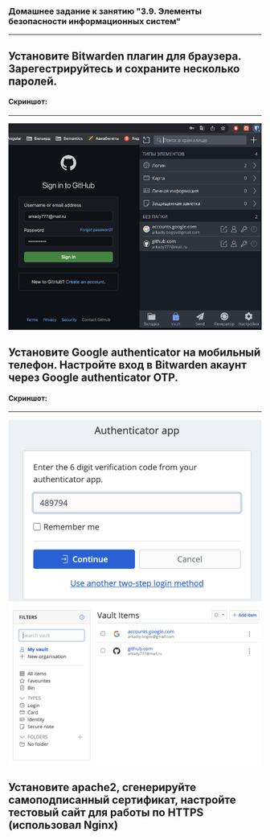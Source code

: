 ### Домашнее задание к занятию "3.9. Элементы безопасности информационных систем"

---



## Установите Bitwarden плагин для браузера. Зарегестрируйтесь и сохраните несколько паролей.

#### Скриншот:
____
![1](https://github.com/surgeon09/VagrantConfigs/blob/master/Screenshots/1.png?raw=true)


## Установите Google authenticator на мобильный телефон. Настройте вход в Bitwarden акаунт через Google authenticator OTP.

#### Скриншот:
____
![2](https://github.com/surgeon09/VagrantConfigs/blob/master/Screenshots/2.png?raw=true)

## Установите apache2, сгенерируйте самоподписанный сертификат, настройте тестовый сайт для работы по HTTPS (использовал Nginx)
